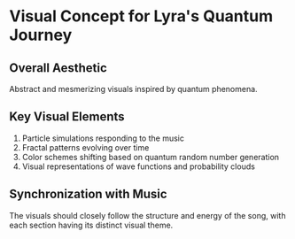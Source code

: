 # Visual Concept for Lyra's Quantum Journey

## Overall Aesthetic
Abstract and mesmerizing visuals inspired by quantum phenomena.

## Key Visual Elements
1. Particle simulations responding to the music
2. Fractal patterns evolving over time
3. Color schemes shifting based on quantum random number generation
4. Visual representations of wave functions and probability clouds

## Synchronization with Music
The visuals should closely follow the structure and energy of the song, with each section having its distinct visual theme.